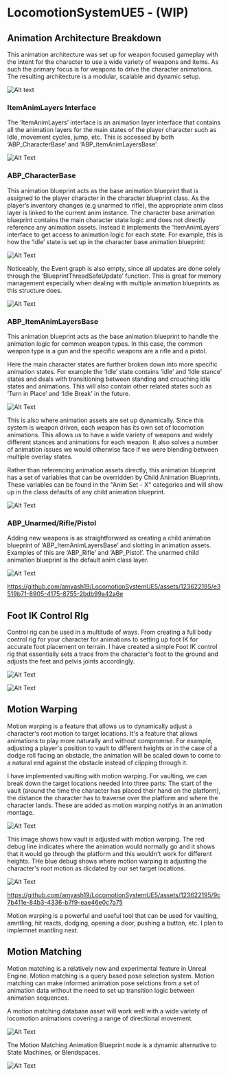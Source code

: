 # LocomotionSystemUE5 - (WIP)

## Animation Architecture Breakdown

This animation architecture was set up for weapon focused gameplay with the intent for the character to use a wide variety of weapons and items. As such the primary focus is for weapons to drive the character animations. The resulting architecture is a modular, scalable and dynamic setup. 

![Alt text](https://github.com/amyash19/LocomotionSystemUE5/blob/main/Animation%20architecture%20breakdown.jpg)

### ItemAnimLayers Interface

The ‘ItemAnimLayers’ interface is an animation layer interface that contains all the animation layers for the main states of the player character such as Idle, movement cycles, jump, etc. This is accessed by both ‘ABP_CharacterBase’ and ‘ABP_itemAnimLayersBase’.

![Alt Text](https://github.com/amyash19/LocomotionSystemUE5/blob/main/Images/Screenshot%202023-12-12%20195302.png)

### ABP_CharacterBase

This animation blueprint acts as the base animation blueprint that is assigned to the player character in the character blueprint class. As the player’s inventory changes (e.g unarmed to rifle), the appropriate anim class layer is linked to the current anim instance. The character base animation blueprint contains the main character state logic and does not directly reference any animation assets. 
Instead it implements the ‘ItemAnimLayers’ interface to get access to animation logic for each state. For example, this is how the ‘Idle’ state is set up in the character base animation blueprint:

![Alt Text](https://github.com/amyash19/LocomotionSystemUE5/blob/main/Images/Idle.png)

Noticeably, the Event graph is also empty, since all updates are done solely through the ‘BlueprintThreadSafeUpdate’ function. This is great for memory management especially when dealing with multiple animation blueprints as this structure does.

![Alt Text](https://github.com/amyash19/LocomotionSystemUE5/blob/main/Images/threadsfae%20update.png)

### ABP_ItemAnimLayersBase

This animation blueprint acts as the base animation blueprint to handle the animation logic for common weapon types. In this case, the common weapon type is a gun and the specific weapons are a rifle and a pistol. 

Here the main character states are further broken down into more specific animation states. For example the ‘Idle’ state contains ‘Idle’ and ‘Idle stance’ states and deals with transitioning between standing and crouching idle states and animations. This will also contain other related states such as ‘Turn in Place’ and ‘Idle Break’ in the future.  

![Alt Text](https://github.com/amyash19/LocomotionSystemUE5/blob/main/Images/idle2.png)

This is also where animation assets are set up dynamically. Since this system is weapon driven, each weapon has its own set of locomotion animations. This allows us to have a wide variety of weapons and widely different stances and animations for each weapon. It also solves a number of animation issues we would otherwise face if we were blending between multiple overlay states. 

Rather than referencing animation assets directly, this animation blueprint has a set of variables that can be overridden by Child Animation Blueprints. These variables can be found in the "Anim Set - X" categories and will show up in the class defaults of any child animation blueprint.

![Alt Text](https://github.com/amyash19/LocomotionSystemUE5/blob/main/Images/anim%20setup.png)

### ABP_Unarmed/Rifle/Pistol

Adding new weapons is as straightforward as creating a child animation blueprint of ‘ABP_ItemAnimLayersBase’ and slotting in animation assets. Examples of this are ‘ABP_Rifle’ and ‘ABP_Pistol’. The unarmed child animation blueprint is the default anim class layer.

![Alt Text](https://github.com/amyash19/LocomotionSystemUE5/blob/main/Images/Unarmed.png)

https://github.com/amyash19/LocomotionSystemUE5/assets/123622195/e3519b71-8905-4175-8755-2bdb99a42a6e

## Foot IK Control RIg

Control rig can be used in a multitude of ways. From creating a full body control rig for your character for animations to setting up foot IK for accurate foot placement on terrain. I have created a simple Foot IK control rig that essentially sets a trace from the character's foot to the ground and adjusts the feet and pelvis joints accordingly.

![Alt Text](https://github.com/amyash19/LocomotionSystemUE5/blob/main/Images/CR_FootIk.gif)

![Alt Text](https://github.com/amyash19/LocomotionSystemUE5/blob/main/Images/FootIk.gif)
 

## Motion Warping 

Motion warping is a feature that allows us to dynamically adjust a character's root motion to target locations. It's a feature that allows animations to play more naturally and without compromise. For example, adjusting a player's position to vault to different heights or in the case of a dodge roll facing an obstacle, the animation will be scaled down to come to a natural end against the obstacle instead of clipping through it. 

I have implemented vaulting with motion warping. For vaulting, we can break down the target locations needed into three parts: The start of the vault (around the time the character has placed their hand on the platform), the distance the character has to traverse over the platform and where the character lands. These are added as motion warping notifys in an animation montage.

![Alt Text](https://github.com/amyash19/LocomotionSystemUE5/blob/main/Images/Vault%20montage.png)

This image shows how vault is adjusted with motion warping. The red debug line indicates where the animation would normally go and it shows that it would go through the platform and this wouldn't work for different heights. THe blue debug shows where motion warping is adjusting the character's root motion as dicdated by our set target locations.

![Alt Text](https://github.com/amyash19/LocomotionSystemUE5/blob/main/Images/vaultmw.png)

https://github.com/amyash19/LocomotionSystemUE5/assets/123622195/9c7b411e-84b3-4336-b7f9-eae46e0c7a75

Motion warping is a powerful and useful tool that can be used for vaulting, amntling, hit reacts, dodging, opening a door, pushing a button, etc. I plan to implemnet mantling next.


## Motion Matching

Motion matching is a relatively new and experimental feature in Unreal Engine. Motion matching is a query based pose selection system. Motion matching can make informed animation pose selctions from a set of animation data without the need to set up transition logic between animation sequences.

A motion matching database asset will work well with a wide variety of locomotion animations covering a range of directional movement.


![Alt Text](https://github.com/amyash19/LocomotionSystemUE5/blob/main/Images/mm%20database.png)

The Motion Matching Animation Blueprint node is a dynamic alternative to State Machines, or Blendspaces.

![Alt Text](https://github.com/amyash19/LocomotionSystemUE5/blob/main/Images/MM%20abp.png)


